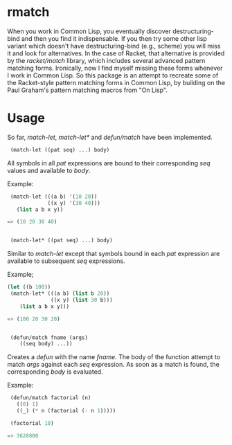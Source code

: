 # rmatch

When you work in Common Lisp, you eventually discover
destructuring-bind and then you find it indispensable. If you then try
some other lisp variant which doesn't have destructuring-bind (e.g.,
scheme) you will miss it and look for alternatives. In the case of
Racket, that alternative is provided by the _racket/match_ library,
which includes several advanced pattern matching forms. Ironically,
now I find myself missing these forms whenever I work in Common
Lisp. So this package is an attempt to recreate some of the
Racket-style pattern matching forms in Common Lisp, by building on the
Paul Graham's pattern matching macros from "On Lisp".

# Usage

So far, _match-let_, _match-let*_ and _defun/match_ have been implemented.

~~~lisp
 (match-let ((pat seq) ...) body)
~~~

 All symbols in all _pat_ expressions are bound to their corresponding _seq_ values and available to _body_.

Example:

~~~lisp
 (match-let (((a b) '(10 20))
             ((x y) '(30 40)))
   (list a b x y))

=> (10 20 30 40)


 (match-let* ((pat seq) ...) body)
~~~

Similar to _match-let_ except that symbols bound in each _pat_ expression are available to subsequent _seq_ expressions.

Example;

~~~lisp
(let ((b 100))
 (match-let* (((a b) (list b 20))
              ((x y) (list 30 b)))
    (list a b x y)))

=> (100 20 30 20)


 (defun/match fname (args)
    ((seq body) ...))
~~~

Creates a _defun_ with the name _fname_. The body of the function
attempt to match _args_ against each _seq_ expression. As soon as a
match is found, the corresponding _body_ is evaluated.

Example:

~~~lisp
 (defun/match factorial (n)
   ((0) 1)
   ((_) (* n (factorial (- n 1)))))

 (factorial 10)

=> 3628800
~~~
